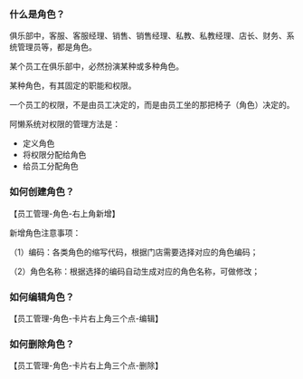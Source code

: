 ### 什么是角色？

俱乐部中，客服、客服经理、销售、销售经理、私教、私教经理、店长、财务、系统管理员等，都是角色。

某个员工在俱乐部中，必然扮演某种或多种角色。

某种角色，有其固定的职能和权限。

一个员工的权限，不是由员工决定的，而是由员工坐的那把椅子（角色）决定的。

阿懒系统对权限的管理方法是：

- 定义角色
- 将权限分配给角色
- 给员工分配角色

### 如何创建角色？

【员工管理-角色-右上角新增】

新增角色注意事项：

（1）编码：各类角色的缩写代码，根据门店需要选择对应的角色编码；

（2）角色名称：根据选择的编码自动生成对应的角色名称，可做修改；

### 如何编辑角色？

【员工管理-角色-卡片右上角三个点-编辑】

### 如何删除角色？

【员工管理-角色-卡片右上角三个点-删除】